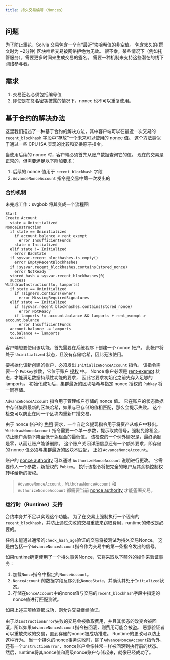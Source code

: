 ```yaml
---
title: 持久交易编号（Nonces）
---
```


## 问题

为了防止重花，Solvia 交易包含一个有“最近”块哈希值的非空值。 包含太久的(撰文时为 ~2分钟) 区块哈希交易被网络拒绝为无效。 很不幸，某些情况下（例如托管服务），需要更多时间来生成交易的签名。 需要一种机制来支持这些潜在的线下网络参与者。

## 需求

1. 交易签名必须包括编号值
2. 即使是在签名密钥披露的情况下，nonce 也不可以重复使用。

## 基于合约的解决办法

这里我们描述了一种基于合约的解决方法，其中客户端可以在最近一次交易的 `recent_blockhash` 字段中“存放”一个未来可以使用的 nonce 值。 这个方法类似于通过一些 CPU ISA 实现的比较和交换原子指令。

当使用后续的 nonce 时，客户端必须首先从账户数据查询它的值。 现在的交易是正常的，但需要满足以下附加要求：

1. 后续的 nonce 值用于 `recent_blockhash` 字段
2. `AdvanceNonceAccount` 指令是交易中第一次发出的

### 合约机制

未完成工作：svgbob 将其变成一个流程图

```text
Start
Create Account
  state = Uninitialized
NonceInstruction
  if state == Uninitialized
    if account.balance < rent_exempt
      error InsufficientFunds
    state = Initialized
  elif state != Initialized
    error BadState
  if sysvar.recent_blockhashes.is_empty()
    error EmptyRecentBlockhashes
  if !sysvar.recent_blockhashes.contains(stored_nonce)
    error NotReady
  stored_hash = sysvar.recent_blockhashes[0]
  success
WithdrawInstruction(to, lamports)
  if state == Uninitialized
    if !signers.contains(owner)
      error MissingRequiredSignatures
  elif state == Initialized
    if !sysvar.recent_blockhashes.contains(stored_nonce)
      error NotReady
    if lamports != account.balance && lamports + rent_exempt > account.balance
      error InsufficientFunds
  account.balance -= lamports
  to.balance += lamports
  success
```

客户端想要使用该功能，首先需要在系统程序下创建一个 nonce 帐户。 此帐户将处于 `Uninitialized` 状态，且没有存储哈希，因此无法使用。

要初始化该新创建的帐户，必须发出 `InitializeNonceAccount` 指令。 该指令需要一个 `Pubkey`参数，它位于账户 [授权](../offline-signing/durable-nonce.md#nonce-authority) 中。 Nonce 帐户必须是 [rent-exempt](rent.md#two-tiered-rent-regime) 状态，才能满足数据持续性功能的要求， 因此它要求初始化之前先存入足够的 lamports。 初始化成功后，集群最近的区块哈希与指定 nonce 授权的 `Pubkey` 将一同存储。

`AdvanceNonceAccount` 指令用于管理帐户存储的 nonce 值。 它在账户的状态数据中存储集群最新的区块哈希，如果与已存储的值相匹配，那么会提示失败。 这个检查可以防止在同一个区块内重新广播交易。

由于 nonce 帐户的 [免租](rent.md#two-tiered-rent-regime) 要求，一个自定义提现指令用于将资产从帐户中移出。 `WithdrawNonceAccount` 指令需要一个单一参数，提示取款信号，强制免除租金，防止账户余额下降至低于免租金的最低值。 该检查的一个例外情况是，最终余额是零，从而让账户能够删除。 这个账户关闭详细信息还有一个额外要求，即存储的 nonce 值必须与集群最近的区块不匹配， 正如 `AdvanceNonceAccount`。

账户的 [nonce authority](../offline-signing/durable-nonce.md#nonce-authority) 可以通过 `AuthorizeNonceAccount` 说明进行更改。 它需要传入一个参数，新授权的 `Pubkey`。 执行该指令将把完全的帐户及其余额控制权转移给新的授权。

> `AdvanceNonceAccount`，`WithdrawNonceAccount` 和 `AuthorizeNonceAccount` 都需要当前 [nonce authority](../offline-signing/durable-nonce.md#nonce-authority) 才能签署交易。

### 运行时（Runtime）支持

合约本身并不足以实现这个功能。 为了在交易上强制执行一个现有的`recent_blockhash`，并防止通过失败的交易重放来窃取费用，runtime的修改是必要的。

任何未能通过通常的`check_hash_age`验证的交易将被测试为持久交易Nonce。 这是由包括一个`AdvanceNonceAccount`指令作为交易中的第一条指令发出的信号。

如果runtime确定使用了一个持久事务Nonce，它将采取以下额外的操作来验证事务：

1. 加载`Nonce`指令中指定的`NonceAccount`。
2. `NonceAccount` 的数据字段反序列化`NonceState`，并确认其处于`Initialized`状态。
3. 存储在`NonceAccount`中的nonce值与交易的`recent_blockhash`字段中指定的nonce值进行匹配测试。

如果上述三项检查都成功，则允许交易继续验证。

由于以`InstructionError`失败的交易会被收取费用，并且其状态的改变会被回滚，所以如果`AdvanceNonceAccount`指令被回滚，则费用可能会被盗。 恶意验证者可以重放失败的交易，直到存储的nonce被成功推进。 Runtime的更改可以防止这种行为。 当一个持久的nonce事务失败时，除了`AdvanceNonceAccount`指令外，还有一个`InstructionError`，nonce账户会像往常一样被回滚到执行前的状态。 然后，runtime将其nonce值和高级nonce账户存储起来，就像已经成功了。
